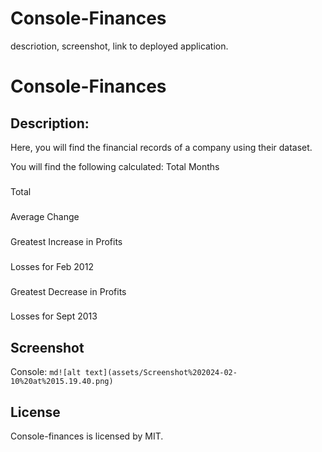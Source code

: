 # Console-Finances
descriotion, screenshot, link to deployed application.
# Console-Finances
## Description:
Here, you will find the financial records of a company using their dataset. 

You will find the following calculated: 
Total Months
###
Total
###
Average Change
###
Greatest Increase in Profits
###
Losses for Feb 2012
###
Greatest Decrease in Profits
###
Losses for Sept 2013

## Screenshot
Console:
```md![alt text](assets/Screenshot%202024-02-10%20at%2015.19.40.png)```


## License
Console-finances is licensed by MIT.
